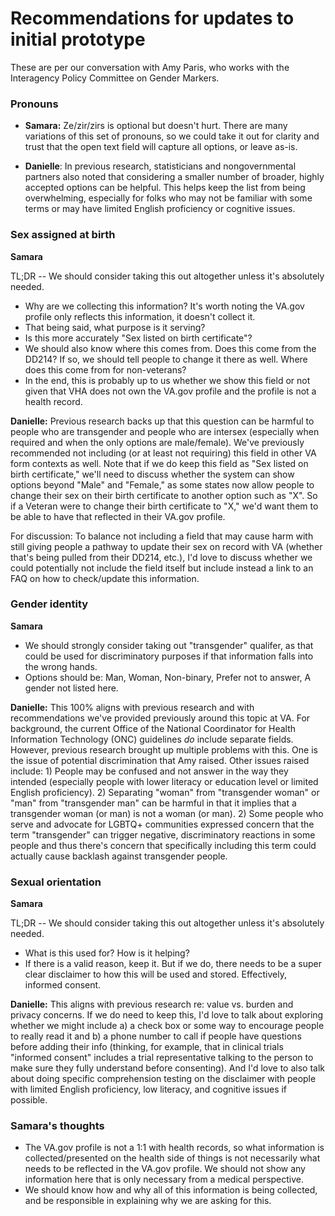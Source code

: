 # Recommendations for updates to initial prototype

These are per our conversation with Amy Paris, who works with the Interagency Policy Committee on Gender Markers.

### Pronouns

- **Samara:** Ze/zir/zirs is optional but doesn't hurt. There are many variations of this set of pronouns, so we could take it out for clarity and trust that the open text field will capture all options, or leave as-is.

- **Danielle**: In previous research, statisticians and nongovernmental partners also noted that considering a smaller number of broader, highly accepted options can be helpful. This helps keep the list from being overwhelming, especially for folks who may not be familiar with some terms or may have limited English proficiency or cognitive issues. 

### Sex assigned at birth

**Samara**

TL;DR -- We should consider taking this out altogether unless it's absolutely needed. 

- Why are we collecting this information? It's worth noting the VA.gov profile only reflects this information, it doesn't collect it.
- That being said, what purpose is it serving?
- Is this more accurately "Sex listed on birth certificate"?
- We should also know where this comes from. Does this come from the DD214? If so, we should tell people to change it there as well. Where does this come from for non-veterans?
- In the end, this is probably up to us whether we show this field or not given that VHA does not own the VA.gov profile and the profile is not a health record.

**Danielle:** Previous research backs up that this question can be harmful to people who are transgender and people who are intersex (especially when required and when the only options are male/female). We've previously recommended not including (or at least not requiring) this field in other VA form contexts as well. Note that if we do keep this field as "Sex listed on birth certificate," we'll need to discuss whether the system can show options beyond "Male" and "Female," as some states now allow people to change their sex on their birth certificate to another option such as "X". So if a Veteran were to change their birth certificate to "X," we'd want them to be able to have that reflected in their VA.gov profile.

For discussion: To balance not including a field that may cause harm with still giving people a pathway to update their sex on record with VA (whether that's being pulled from their DD214, etc.), I'd love to discuss whether we could potentially not include the field itself but include instead a link to an FAQ on how to check/update this information.

### Gender identity

**Samara**

- We should strongly consider taking out "transgender" qualifer, as that could be used for discriminatory purposes if that information falls into the wrong hands.
- Options should be: Man, Woman, Non-binary, Prefer not to answer, A gender not listed here.

**Danielle:** This 100% aligns with previous research and with recommendations we've provided previously around this topic at VA. For background, the current Office of the National Coordinator for Health Information Technology (ONC) guidelines _do_ include separate fields. However, previous research brought up multiple problems with this. One is the issue of potential discrimination that Amy raised. Other issues raised include: 1) People may be confused and not answer in the way they intended (especially people with lower literacy or education level or limited English proficiency). 2) Separating "woman" from "transgender woman" or "man" from "transgender man" can be harmful in that it implies that a transgender woman (or man) is not a woman (or man). 2) Some people who serve and advocate for LGBTQ+ communities expressed concern that the term "transgender" can trigger negative, discriminatory reactions in some people and thus there's concern that specifically including this term could actually cause backlash against transgender people.

### Sexual orientation

**Samara**

TL;DR -- We should consider taking this out altogether unless it's absolutely needed. 

- What is this used for? How is it helping?
- If there is a valid reason, keep it. But if we do, there needs to be a super clear disclaimer to how this will be used and stored. Effectively, informed consent.

**Danielle:** This aligns with previous research re: value vs. burden and privacy concerns. If we do need to keep this, I'd love to talk about exploring whether we might include a) a check box or some way to encourage people to really read it and b) a phone number to call if people have questions before adding their info (thinking, for example, that in clinical trials "informed consent" includes a trial representative talking to the person to make sure they fully understand before consenting). And I'd love to also talk about doing specific comprehension testing on the disclaimer with people with limited English proficiency, low literacy, and cognitive issues if possible. 

### Samara's thoughts

- The VA.gov profile is not a 1:1 with health records, so what information is collected/presented on the health side of things is not necessarily what needs to be reflected in the VA.gov profile. We should not show any information here that is only necessary from a medical perspective.
- We should know how and why all of this information is being collected, and be responsible in explaining why we are asking for this.
